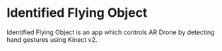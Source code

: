 # Identified Flying Object

Identified Flying Object is an app which controls AR Drone by detecting hand gestures using Kinect v2.